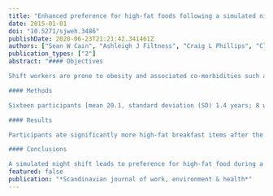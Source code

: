 ```yaml
---
title: "Enhanced preference for high-fat foods following a simulated night shift"
date: 2015-01-01
doi: "10.5271/sjweh.3486"
publishDate: 2020-06-23T21:21:42.341461Z
authors: ["Sean W Cain", "Ashleigh J Filtness", "Craig L Phillips", "Clare Anderson"]
publication_types: ["2"]
abstract: "#### Objectives

Shift workers are prone to obesity and associated co-morbidities such as diabetes and cardiovascular disease. Sleep restriction associated with shift work results in dramatic endocrine and metabolic effects that predispose shift workers to these adverse health consequences. While sleep restriction has been associated with increased caloric intake, food preference may also play a key role in weight gain associated with shift work. This study examined the impact of an overnight simulated night shift on food preference.

#### Methods 

Sixteen participants [mean 20.1, standard deviation (SD) 1.4 years; 8 women] underwent a simulated night shift and control condition in a counterbalanced order. On the following morning, participants were provided an opportunity for breakfast that included high- and low-fat food options (mean 64.8% and 6.4% fat, respectively).

#### Results

Participants ate significantly more high-fat breakfast items after the simulated night shift than after the control condition [167.3, standard error of the mean (SEM 28.7) g versus 211.4 (SEM 35.6) g; P=0.012]. The preference for high-fat food was apparent among the majority of individuals following the simulated night shift (81%), but not for the control condition (31%). Shift work and control conditions did not differ, however, in the total amount of food or calories consumed.

#### Conclusions

A simulated night shift leads to preference for high-fat food during a subsequent breakfast opportunity. These results suggest that food choice may contribute to weight-related chronic health problems commonly seen among night shift workers."
featured: false
publication: "*Scandinavian journal of work, environment & health*"
---
```


